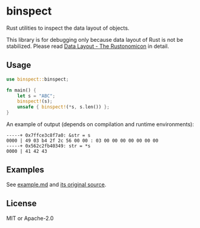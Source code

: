 # binspect

Rust utilities to inspect the data layout of objects.

This library is for debugging only because data layout of Rust is not be stabilized.
Please read [Data Layout - The Rustonomicon](https://doc.rust-lang.org/stable/nomicon/data.html) in detail.

## Usage

```rust
use binspect::binspect;

fn main() {
    let s = "ABC";
    binspect!(s);
    unsafe { binspect!(*s, s.len()) };
}
```

An example of output (depends on compilation and runtime environments):

```text
-----+ 0x7ffce3c8f7a0: &str = s
0000 | 49 03 b4 2f 2c 56 00 00 : 03 00 00 00 00 00 00 00
-----+ 0x562c2fb40349: str = *s
0000 | 41 42 43
```

## Examples

See [example.md](examples.md) and [its original source](examples/all.rs).

## License

MIT or Apache-2.0
